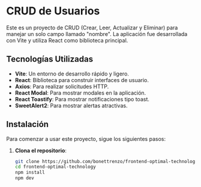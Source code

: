 # CRUD de Usuarios

Este es un proyecto de CRUD (Crear, Leer, Actualizar y Eliminar) para manejar un solo campo llamado "nombre". La aplicación fue desarrollada con Vite y utiliza React como biblioteca principal.

## Tecnologías Utilizadas

- **Vite**: Un entorno de desarrollo rápido y ligero.
- **React**: Biblioteca para construir interfaces de usuario.
- **Axios**: Para realizar solicitudes HTTP.
- **React Modal**: Para mostrar modales en la aplicación.
- **React Toastify**: Para mostrar notificaciones tipo toast.
- **SweetAlert2**: Para mostrar alertas atractivas.

## Instalación

Para comenzar a usar este proyecto, sigue los siguientes pasos:

1. **Clona el repositorio**:

   ```bash
   git clone https://github.com/bonettrenzo/frontend-optimal-technology.git
   cd frontend-optimal-technology
   npm install
   npm dev
